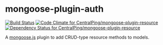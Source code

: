mongoose-plugin-auth
====================

[![Build Status](https://travis-ci.org/CentralPing/mongoose-plugin-resource.svg?branch=master)](https://travis-ci.org/CentralPing/mongoose-plugin-resource)
[ ![Code Climate for CentralPing/mongoose-plugin-resource](https://codeclimate.com/github/CentralPing/mongoose-plugin-resource/badges/gpa.svg)](https://codeclimate.com/github/CentralPing/mongoose-plugin-resource)
[ ![Dependency Status for CentralPing/mongoose-plugin-resource](https://david-dm.org/CentralPing/mongoose-plugin-resource.svg)](https://david-dm.org/CentralPing/mongoose-plugin-resource)

A [mongoose.js](https://github.com/LearnBoost/mongoose/) plugin to add CRUD-type resource methods to models.
